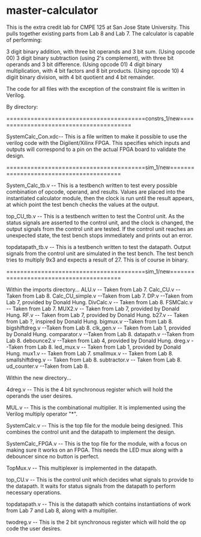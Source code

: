 # master-calculator
This is the extra credit lab for CMPE 125 at San Jose State University. This pulls together existing parts from Lab 8 and Lab 7. The calculator is capable of performing:

3 digit binary addition, with three bit operands and 3 bit sum. (Using opcode 00)
3 digit binary subtraction (using 2's complement), with three bit operands and 3 bit difference. (Using opcode 01)
4 digit binary multiplication, with 4 bit factors and 8 bit products. (Using opcode 10)
4 digiit binary division, with 4 bit quotient and 4 bit remainder. 


The code for all files with the exception of the constraint file is written in Verilog. 

By directory:

========================================constrs_1/new========================================

SystemCalc_Con.xdc-- This is a file written to make it possible to use the verilog code with the Digilent/Xilinx FPGA. This specifies
which inputs and outputs will correspond to a pin on the actual FPGA board to validate the design.



========================================sim_1/new========================================

System_Calc_tb.v -- This is a testbench written to test every possible combination of opcode, operand, and results. Values are placed into
the instantiated calculator module, then the clock is run until the result appears, at which point the test bench checks the values at the
output. 

top_CU_tb.v -- This is a testbench written to test the Control unit. As the status signals are asserted to the control unit, and the
clock is changed, the output signals from the control unit are tested. If the control unit reaches an unexpected state, the test bench
stops immediately and prints out an error. 

topdatapath_tb.v -- This is a testbench written to test the datapath. Output signals from the control unit are simulated in the test
bench. The test bench tries to multiply 9x3 and expects a result of 27. This is of course in binary.

========================================sim_1/new========================================

Within the imports directory...
ALU.v -- Taken from Lab 7.
Calc_CU.v -- Taken from Lab 8.
Calc_CU_simple.v --Taken from Lab 7.
DP.v --Taken from Lab 7, provided by Donald Hung.
DivCalc.v -- Taken from Lab 8.
FSMCalc.v -- Taken from Lab 7.
MUX2.v -- Taken from Lab 7, provided by Donald Hung.
RF.v -- Taken from Lab 7, provided by Donald Hung.
b27.v -- Taken from Lab ?, inspired by Donald Hung.
bigmux.v --Taken from Lab 8.
bigshiftdreg.v --Taken from Lab 8.
clk_gen.v -- Taken from Lab 1, provided by Donald Hung.
comparator.v --Taken from Lab 8.
datapath.v --Taken from Lab 8.
debounce2.v --Taken from Lab 4, provided by Donald Hung.
dreg.v --Taken from Lab 8.
led_mux.v -- Taken from Lab 1, provided by Donald Hung.
mux1.v -- Taken from Lab 7.
smallmux.v -- Taken from Lab 8.
smallshiftdreg.v -- Taken from Lab 8.
subtractor.v -- Taken from Lab 8.
ud_counter.v --Taken from Lab 8.


Within the new directory...

4dreg.v -- This is the 4 bit synchronous register which will hold the operands the user desires. 

MUL.v -- This is the combinational multiplier. It is implemented using the Verilog multiply operator "*".

SystemCalc.v -- This is the top file for the module being designed. This combines the control unit and the datapath to implement the
design.

SystemCalc_FPGA.v -- This is the top file for the module, with a focus on making sure it works on an FPGA. This needs the LED mux along
with a debouncer since no button is perfect. 

TopMux.v -- This multiplexer is implemented in the datapath.

top_CU.v -- This is the control unit which decides what signals to provide to the datapath. It waits for status signals from the datapath to perform necessary operations.

topdatapath.v -- This is the datapath which contains instantiations of work from Lab 7 and Lab 8, along with a multiplier.

twodreg.v -- This is the 2 bit synchronous register which will hold the op code the user desires.



